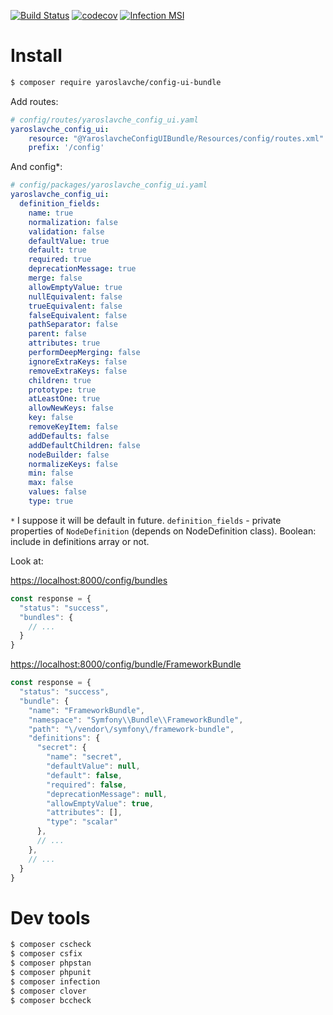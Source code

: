 [![Build Status](https://travis-ci.org/yaroslavche/SymfonyConfigUIBundle.svg?branch=master)](https://travis-ci.org/yaroslavche/SymfonyConfigUIBundle)
[![codecov](https://codecov.io/gh/yaroslavche/SymfonyConfigUIBundle/branch/master/graph/badge.svg)](https://codecov.io/gh/yaroslavche/SymfonyConfigUIBundle)
[![Infection MSI](https://badge.stryker-mutator.io/github.com/yaroslavche/SymfonyConfigUIBundle/master)](https://infection.github.io)

# Install

```bash
$ composer require yaroslavche/config-ui-bundle
```

Add routes:
```yaml
# config/routes/yaroslavche_config_ui.yaml
yaroslavche_config_ui:
    resource: "@YaroslavcheConfigUIBundle/Resources/config/routes.xml"
    prefix: '/config'
```

And config*:
```yaml
# config/packages/yaroslavche_config_ui.yaml
yaroslavche_config_ui:
  definition_fields:
    name: true
    normalization: false
    validation: false
    defaultValue: true
    default: true
    required: true
    deprecationMessage: true
    merge: false
    allowEmptyValue: true
    nullEquivalent: false
    trueEquivalent: false
    falseEquivalent: false
    pathSeparator: false
    parent: false
    attributes: true
    performDeepMerging: false
    ignoreExtraKeys: false
    removeExtraKeys: false
    children: true
    prototype: true
    atLeastOne: true
    allowNewKeys: false
    key: false
    removeKeyItem: false
    addDefaults: false
    addDefaultChildren: false
    nodeBuilder: false
    normalizeKeys: false
    min: false
    max: false
    values: false
    type: true
```
`*` I suppose it will be default in future. `definition_fields` - private properties of `NodeDefinition` (depends on NodeDefinition class). Boolean: include in definitions array or not.


Look at:

[https://localhost:8000/config/bundles](https://localhost:8000/config/bundles)
```js
const response = {
  "status": "success",
  "bundles": {
    // ...
  }
}
```
[https://localhost:8000/config/bundle/FrameworkBundle](https://localhost:8000/config/bundle/FrameworkBundle)
```js
const response = {
  "status": "success",
  "bundle": {
    "name": "FrameworkBundle",
    "namespace": "Symfony\\Bundle\\FrameworkBundle",
    "path": "\/vendor\/symfony\/framework-bundle",
    "definitions": {
      "secret": {
        "name": "secret",
        "defaultValue": null,
        "default": false,
        "required": false,
        "deprecationMessage": null,
        "allowEmptyValue": true,
        "attributes": [],
        "type": "scalar"
      },
      // ...
    },
    // ...
  }
}
```

# Dev tools
```bash
$ composer cscheck
$ composer csfix
$ composer phpstan
$ composer phpunit
$ composer infection
$ composer clover
$ composer bccheck
```
